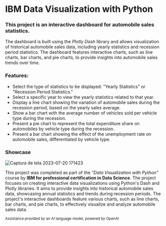 # IBM Data Visualization with Python

### This project is an interactive dashboard for automobile sales statistics. 
   The dashboard is built using the _Plotly Dash_ library and allows visualization of historical automobile sales data, including yearly statistics and recession period statistics. The dashboard features interactive charts, such as line charts, bar charts, and pie charts, to provide insights into automobile sales trends over time.

### Features:

- Select the type of statistics to be displayed: "Yearly Statistics" or "Recession Period Statistics."
- Select a specific year to view the yearly statistics related to that year.
- Display a line chart showing the variation of automobile sales during the recession period, based on the yearly sales average.
- Show a bar chart with the average number of vehicles sold per vehicle type during the recession.
- Present a pie chart to represent the total expenditure share on automobiles by vehicle type during the recession.
- Present a bar chart showing the effect of the unemployment rate on automobile sales, differentiated by vehicle type.

### Showcase

![Captura de tela 2023-07-20 171423](https://github.com/marianacamilla/IBM_DataVizualization_Project/assets/102675098/59e06797-652e-407d-86c4-54110902a41e)


This project was completed as part of the _"Data Visualization with Python"_ course by **IBM for professional certification in Data Science**. The project focuses on creating interactive data visualizations using Python's Dash and Plotly libraries. It aims to provide insights into historical automobile sales data, showcasing annual statistics and trends during recession periods. The project's interactive dashboards feature various charts, such as line charts, bar charts, and pie charts, to effectively visualize and analyze automobile sales data.


<sup>Assistance provided by an AI language model, powered by OpenAI</sup>
